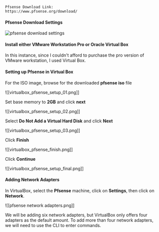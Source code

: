
```ad-note
Pfsense Download Link:
https://www.pfsense.org/download/
```

#### Pfsense Download Settings

![pfsense download settings](https://github.com/cs421/Create_Homelab_Project/assets/152476259/7c19a014-00c9-48e9-a686-38fcbfcc6783)

#### Install either VMware Workstation Pro or Oracle Virtual Box

In this instance, since I couldn't afford to purchase the pro version of VMware workstation, I used Virtual Box.

#### Setting up Pfsense in Virtual Box

For the ISO image, browse for the downloaded **pfsense iso** file

![[virtualbox_pfsense_setup_01.png]]

Set base memory to **2GB** and click **next**

![[virtualbox_pfsense_setup_02.png]]

Select **Do Not Add a Virtual Hard Disk** and click **Next**

![[virtualbox_pfsense_setup_03.png]]

Click **Finish**

![[virtualbox_pfsense_finish.png]]

Click **Continue**

![[virtualbox_pfsense_setup_final.png]]

#### Adding Network Adapters

In VirtualBox, select the **Pfsense** machine, click on **Settings**, then click on **Network**.

![[pfsense network adapters.png]]

We will be adding six network adapters, but VirtualBox only offers four adapters as the default amount.
To add more than four network adapters, we will need to use the CLI to enter commands.



